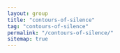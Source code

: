 ```yaml
---
layout: group
title: "contours-of-silence"
tag: "contours-of-silence"
permalink: "/contours-of-silence/"
sitemap: true
---
```

